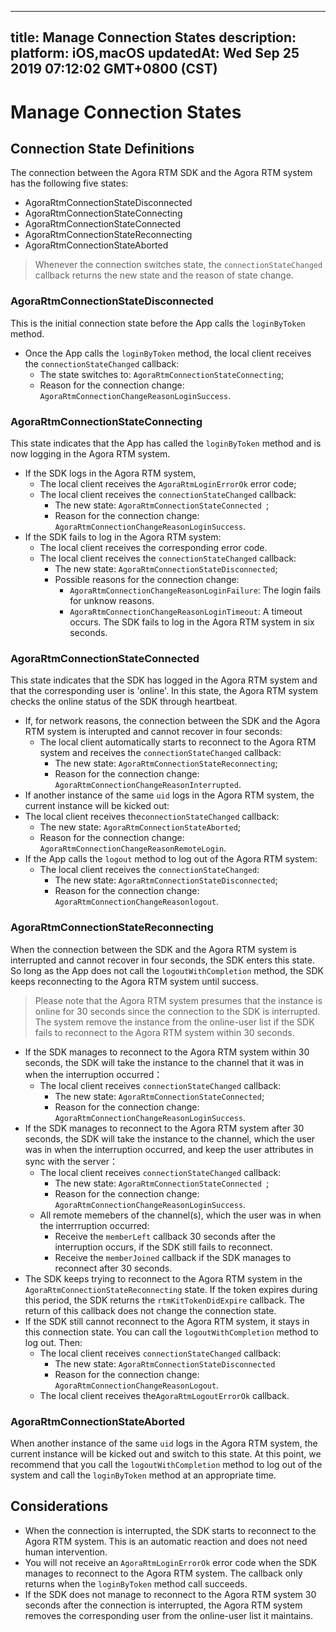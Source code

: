 
---
title: Manage Connection States
description: 
platform: iOS,macOS
updatedAt: Wed Sep 25 2019 07:12:02 GMT+0800 (CST)
---
# Manage Connection States
## Connection State Definitions

The connection between the Agora RTM SDK and the Agora RTM system has the following five states:

- AgoraRtmConnectionStateDisconnected
- AgoraRtmConnectionStateConnecting
- AgoraRtmConnectionStateConnected
- AgoraRtmConnectionStateReconnecting
- AgoraRtmConnectionStateAborted

> Whenever the connection switches state, the `connectionStateChanged` callback returns the new state and the reason of state change.

### AgoraRtmConnectionStateDisconnected

This is the initial connection state before the App calls the `loginByToken` method. 

- Once the App calls the `loginByToken` method, the local client receives the `connectionStateChanged` callback: 
  - The state switches to: `AgoraRtmConnectionStateConnecting`;
  - Reason for the connection change: `AgoraRtmConnectionChangeReasonLoginSuccess`. 

### AgoraRtmConnectionStateConnecting

This state indicates that the App has called the `loginByToken` method and is now logging in the Agora RTM system. 

- If the SDK logs in the Agora RTM system,
  - The local client receives the `AgoraRtmLoginErrorOk` error code;
  - The local client receives the `connectionStateChanged` callback:
    - The new state: `AgoraRtmConnectionStateConnected `;
    - Reason for the connection change: `AgoraRtmConnectionChangeReasonLoginSuccess`.
- If the SDK fails to log in the Agora RTM system:
  - The local client receives the corresponding error code.
  - The local client receives the `connectionStateChanged` callback:
    - The new state: `AgoraRtmConnectionStateDisconnected`; 
    - Possible reasons for the connection change:
      - `AgoraRtmConnectionChangeReasonLoginFailure`: The login fails for unknow reasons. 
      - `AgoraRtmConnectionChangeReasonLoginTimeout`: A timeout occurs. The SDK fails to log in the Agora RTM system in six seconds. 

### AgoraRtmConnectionStateConnected

This state indicates that the SDK has logged in the Agora RTM system and that the corresponding user is 'online'. In this state, the Agora RTM system checks the online status of the SDK through heartbeat. 
- If, for network reasons, the connection between the SDK and the Agora RTM system is interupted and cannot recover in four seconds: 
  - The local client automatically starts to reconnect to the Agora RTM system and receives the `connectionStateChanged` callback:
    - The new state: `AgoraRtmConnectionStateReconnecting`;
    - Reason for the connection change: `AgoraRtmConnectionChangeReasonInterrupted`.
-  If another instance of the same `uid` logs in the Agora RTM system, the current instance will be kicked out: 
  - The local client receives the`connectionStateChanged` callback:
    - The new state: `AgoraRtmConnectionStateAborted`;
    - Reason for the connection change: `AgoraRtmConnectionChangeReasonRemoteLogin`.
- If the App calls the `logout` method to log out of the Agora RTM system: 
  - The local client receives the `connectionStateChanged`:
    - The new state: `AgoraRtmConnectionStateDisconnected`;
    - Reason for the connection change: `AgoraRtmConnectionChangeReasonlogout`.

### AgoraRtmConnectionStateReconnecting

When the connection between the SDK and the Agora RTM system is interrupted and cannot recover in four seconds, the SDK enters this state. So long as the App does not call the `logoutWithCompletion` method, the SDK keeps reconnecting to the Agora RTM system until success.

> Please note that the Agora RTM system presumes that the instance is online for 30 seconds since the connection to the SDK is interrupted. The system remove the instance from the online-user list if the SDK fails to reconnect to the Agora RTM system within 30 seconds. 

- If the SDK manages to reconnect to the Agora RTM system within 30 seconds, the SDK will take the instance to the channel that it was in when the interruption occurred：
  - The local client receives `connectionStateChanged` callback:
    - The new state: `AgoraRtmConnectionStateConnected`;
    - Reason for the connection change: `AgoraRtmConnectionChangeReasonLoginSuccess`.
- If the SDK manages to reconnect to the Agora RTM system after 30 seconds, the SDK will take the instance to the channel, which the user was in when the interruption occurred, and keep the user attributes in sync with the server：
  - The local client receives `connectionStateChanged` callback:
    - The new state: `AgoraRtmConnectionStateConnected `;
    - Reason for the connection change: `AgoraRtmConnectionChangeReasonLoginSuccess`.
  - All remote memebers of the channel(s), which the user was in when the interrruption occurred: 
    - Receive the `memberLeft` callback 30 seconds after the interruption occurs, if the SDK still fails to reconnect. 
    - Receive the `memberJoined` callback if the SDK manages to reconnect after 30 seconds. 
- The SDK keeps trying to reconnect to the Agora RTM system in the `AgoraRtmConnectionStateReconnecting` state. If the token expires during this period, the SDK returns the `rtmKitTokenDidExpire` callback. The return of this callback does not change the connection state. 
- If the SDK still cannot reconnect to the Agora RTM system, it stays in this connection state. You can call the `logoutWithCompletion` method to log out. Then:
  - The local client receives `connectionStateChanged` callback:
    - The new state: `AgoraRtmConnectionStateDisconnected`
    - Reason for the connection change:  `AgoraRtmConnectionChangeReasonLogout`.
  - The local client receives the`AgoraRtmLogoutErrorOk` callback. 

### AgoraRtmConnectionStateAborted 

When another instance of the same `uid` logs in the Agora RTM system,  the current instance will be kicked out and switch to this state. At this point, we recommend that you call the `logoutWithCompletion` method to log out of the system and call the `loginByToken` method at an appropriate time. 


## Considerations

- When the connection is interrupted, the SDK starts to reconnect to the Agora RTM system. This is an automatic reaction and does not need human intervention. 
- You will not receive an `AgoraRtmLoginErrorOk` error code when the SDK manages to reconnect to the Agora RTM system. The callback only returns when the `loginByToken` method call succeeds. 
- If the SDK does not manage to reconnect to the Agora RTM system 30 seconds after the connection is interrupted, the Agora RTM system removes the corresponding user from the online-user list it maintains. 
